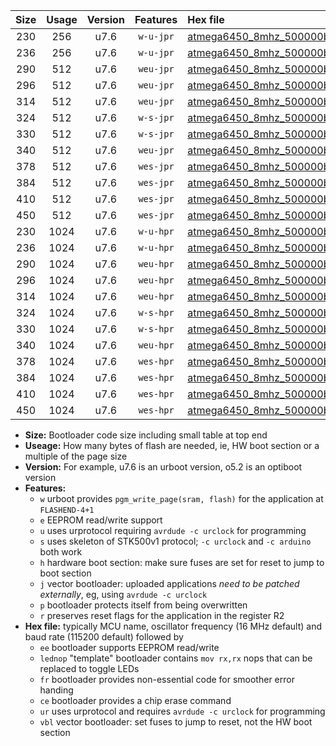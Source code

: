 |Size|Usage|Version|Features|Hex file|
|:-:|:-:|:-:|:-:|:--|
|230|256|u7.6|`w-u-jpr`|[atmega6450_8mhz_500000bps_ur_vbl.hex](https://raw.githubusercontent.com/stefanrueger/urboot/main/atmega6450_8mhz_500000bps_ur_vbl.hex)|
|236|256|u7.6|`w-u-jpr`|[atmega6450_8mhz_500000bps_lednop_ur_vbl.hex](https://raw.githubusercontent.com/stefanrueger/urboot/main/atmega6450_8mhz_500000bps_lednop_ur_vbl.hex)|
|290|512|u7.6|`weu-jpr`|[atmega6450_8mhz_500000bps_ee_ur_vbl.hex](https://raw.githubusercontent.com/stefanrueger/urboot/main/atmega6450_8mhz_500000bps_ee_ur_vbl.hex)|
|296|512|u7.6|`weu-jpr`|[atmega6450_8mhz_500000bps_ee_lednop_ur_vbl.hex](https://raw.githubusercontent.com/stefanrueger/urboot/main/atmega6450_8mhz_500000bps_ee_lednop_ur_vbl.hex)|
|314|512|u7.6|`weu-jpr`|[atmega6450_8mhz_500000bps_ee_lednop_fr_ur_vbl.hex](https://raw.githubusercontent.com/stefanrueger/urboot/main/atmega6450_8mhz_500000bps_ee_lednop_fr_ur_vbl.hex)|
|324|512|u7.6|`w-s-jpr`|[atmega6450_8mhz_500000bps_vbl.hex](https://raw.githubusercontent.com/stefanrueger/urboot/main/atmega6450_8mhz_500000bps_vbl.hex)|
|330|512|u7.6|`w-s-jpr`|[atmega6450_8mhz_500000bps_lednop_vbl.hex](https://raw.githubusercontent.com/stefanrueger/urboot/main/atmega6450_8mhz_500000bps_lednop_vbl.hex)|
|340|512|u7.6|`weu-jpr`|[atmega6450_8mhz_500000bps_ee_lednop_fr_ce_ur_vbl.hex](https://raw.githubusercontent.com/stefanrueger/urboot/main/atmega6450_8mhz_500000bps_ee_lednop_fr_ce_ur_vbl.hex)|
|378|512|u7.6|`wes-jpr`|[atmega6450_8mhz_500000bps_ee_vbl.hex](https://raw.githubusercontent.com/stefanrueger/urboot/main/atmega6450_8mhz_500000bps_ee_vbl.hex)|
|384|512|u7.6|`wes-jpr`|[atmega6450_8mhz_500000bps_ee_lednop_vbl.hex](https://raw.githubusercontent.com/stefanrueger/urboot/main/atmega6450_8mhz_500000bps_ee_lednop_vbl.hex)|
|410|512|u7.6|`wes-jpr`|[atmega6450_8mhz_500000bps_ee_lednop_fr_vbl.hex](https://raw.githubusercontent.com/stefanrueger/urboot/main/atmega6450_8mhz_500000bps_ee_lednop_fr_vbl.hex)|
|450|512|u7.6|`wes-jpr`|[atmega6450_8mhz_500000bps_ee_lednop_fr_ce_vbl.hex](https://raw.githubusercontent.com/stefanrueger/urboot/main/atmega6450_8mhz_500000bps_ee_lednop_fr_ce_vbl.hex)|
|230|1024|u7.6|`w-u-hpr`|[atmega6450_8mhz_500000bps_ur.hex](https://raw.githubusercontent.com/stefanrueger/urboot/main/atmega6450_8mhz_500000bps_ur.hex)|
|236|1024|u7.6|`w-u-hpr`|[atmega6450_8mhz_500000bps_lednop_ur.hex](https://raw.githubusercontent.com/stefanrueger/urboot/main/atmega6450_8mhz_500000bps_lednop_ur.hex)|
|290|1024|u7.6|`weu-hpr`|[atmega6450_8mhz_500000bps_ee_ur.hex](https://raw.githubusercontent.com/stefanrueger/urboot/main/atmega6450_8mhz_500000bps_ee_ur.hex)|
|296|1024|u7.6|`weu-hpr`|[atmega6450_8mhz_500000bps_ee_lednop_ur.hex](https://raw.githubusercontent.com/stefanrueger/urboot/main/atmega6450_8mhz_500000bps_ee_lednop_ur.hex)|
|314|1024|u7.6|`weu-hpr`|[atmega6450_8mhz_500000bps_ee_lednop_fr_ur.hex](https://raw.githubusercontent.com/stefanrueger/urboot/main/atmega6450_8mhz_500000bps_ee_lednop_fr_ur.hex)|
|324|1024|u7.6|`w-s-hpr`|[atmega6450_8mhz_500000bps.hex](https://raw.githubusercontent.com/stefanrueger/urboot/main/atmega6450_8mhz_500000bps.hex)|
|330|1024|u7.6|`w-s-hpr`|[atmega6450_8mhz_500000bps_lednop.hex](https://raw.githubusercontent.com/stefanrueger/urboot/main/atmega6450_8mhz_500000bps_lednop.hex)|
|340|1024|u7.6|`weu-hpr`|[atmega6450_8mhz_500000bps_ee_lednop_fr_ce_ur.hex](https://raw.githubusercontent.com/stefanrueger/urboot/main/atmega6450_8mhz_500000bps_ee_lednop_fr_ce_ur.hex)|
|378|1024|u7.6|`wes-hpr`|[atmega6450_8mhz_500000bps_ee.hex](https://raw.githubusercontent.com/stefanrueger/urboot/main/atmega6450_8mhz_500000bps_ee.hex)|
|384|1024|u7.6|`wes-hpr`|[atmega6450_8mhz_500000bps_ee_lednop.hex](https://raw.githubusercontent.com/stefanrueger/urboot/main/atmega6450_8mhz_500000bps_ee_lednop.hex)|
|410|1024|u7.6|`wes-hpr`|[atmega6450_8mhz_500000bps_ee_lednop_fr.hex](https://raw.githubusercontent.com/stefanrueger/urboot/main/atmega6450_8mhz_500000bps_ee_lednop_fr.hex)|
|450|1024|u7.6|`wes-hpr`|[atmega6450_8mhz_500000bps_ee_lednop_fr_ce.hex](https://raw.githubusercontent.com/stefanrueger/urboot/main/atmega6450_8mhz_500000bps_ee_lednop_fr_ce.hex)|

- **Size:** Bootloader code size including small table at top end
- **Useage:** How many bytes of flash are needed, ie, HW boot section or a multiple of the page size
- **Version:** For example, u7.6 is an urboot version, o5.2 is an optiboot version
- **Features:**
  + `w` urboot provides `pgm_write_page(sram, flash)` for the application at `FLASHEND-4+1`
  + `e` EEPROM read/write support
  + `u` uses urprotocol requiring `avrdude -c urclock` for programming
  + `s` uses skeleton of STK500v1 protocol; `-c urclock` and `-c arduino` both work
  + `h` hardware boot section: make sure fuses are set for reset to jump to boot section
  + `j` vector bootloader: uploaded applications *need to be patched externally*, eg, using `avrdude -c urclock`
  + `p` bootloader protects itself from being overwritten
  + `r` preserves reset flags for the application in the register R2
- **Hex file:** typically MCU name, oscillator frequency (16 MHz default) and baud rate (115200 default) followed by
  + `ee` bootloader supports EEPROM read/write
  + `lednop` "template" bootloader contains `mov rx,rx` nops that can be replaced to toggle LEDs
  + `fr` bootloader provides non-essential code for smoother error handing
  + `ce` bootloader provides a chip erase command
  + `ur` uses urprotocol and requires `avrdude -c urclock` for programming
  + `vbl` vector bootloader: set fuses to jump to reset, not the HW boot section

